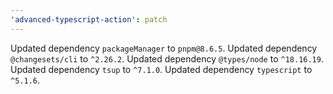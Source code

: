 ```yaml
---
'advanced-typescript-action': patch
---
```


Updated dependency `packageManager` to `pnpm@8.6.5`.
Updated dependency `@changesets/cli` to `^2.26.2`.
Updated dependency `@types/node` to `^18.16.19`.
Updated dependency `tsup` to `^7.1.0`.
Updated dependency `typescript` to `^5.1.6`.
